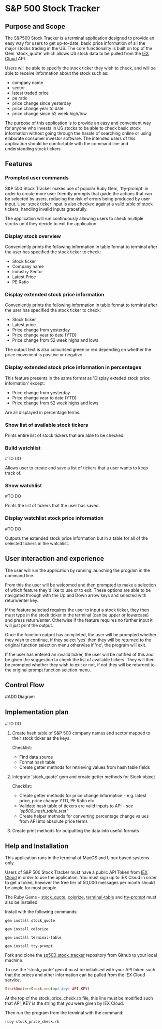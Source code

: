 # S&P 500 Stock Tracker

## Purpose and Scope

The S&P500 Stock Tracker is a terminal application designed to provide an easy way for users to get up-to-date, basic price information of all the major stocks trading in the US. The core functionality is built on top of the Gem 'stock_quote' which allows US stock data to be pulled from the [IEX Cloud](https://iexcloud.io/) API.

Users will be able to specify the stock ticker they wish to check, and will be able to receive information about the stock such as: 
- company name
- sector
- latest traded price
- pe ratio
- price change since yesterday
- price change year to date
- price change since 52 week high/low

The purpose of this application is to provide an easy and convenient way for anyone who invests in US stocks to be able to check basic stock information without going through the hassle of searching online or using elaborate consumer investor software. The intended users of this application should be comfortable with the command line and understanding stock tickers.

## Features

### Prompted user commands

S&P 500 Stock Tracker makes use of popular Ruby Gem,  'tty-prompt' in order to create more user friendly prompts that guide the actions that can be selected by users, reducing the risk of errors being produced by user input.
User stock ticker input is also checked against a valid table of stock tickers, handling invalid inputs gracefully.

The application will run continuously allowing users to check multiple stocks until they decide to exit the application.

### Display stock overview

Conveniently prints the following information in table format to terminal after the user has specified the stock ticker to check:
- Stock ticker
- Company name
- Industry Sector
- Latest Price
- PE Ratio

### Display extended stock price information

Conveniently prints the following information in table format to terminal after the user has specified the stock ticker to check:
- Stock ticker
- Latest price
- Price change from yesterday
- Price change year to date (YTD)
- Price change from 52 week highs and lows

The output text is also colourised green or red depending on whether the price movement is positive or negative.

### Display extended stock price information in percentages

This feature presents in the same format as 'Display exteded stock price information' except:
- Price change from yesterday
- Price change year to date (YTD)
- Price change from 52 week highs and lows

Are all displayed in percentage terms.

### Show list of available stock tickers

Prints entire list of stock tickers that are able to be checked.

### Build watchlist

#TO DO

Allows user to create and save a list of tickers that a user wants to keep track of.

### Show watchlist

#TO DO

Prints the list of tickers that the user has saved.

### Display watchlist stock price information

#TO DO

Outputs the extended stock price information but in a table for all of the selected tickers in the watchlist.

## User interaction and experience

The user will run the application by running launching the program in the command line.

From this the user will be welcomed and then prompted to make a selection of which feature they'd like to use or to exit. These options are able to be navigated through with the Up and Down arrow keys and selected with return/enter key.

If the feature selected requires the user to input a stock ticker, they then must type in the stock ticker in the terminal (can be upper or lowercase) and press return/enter. Otherwise if the feature requires no further input it will just print the output.

Once the function output has completed, the user will be prompted whether they wish to continue, if they select 'yes' then they will be returned to the original function selection menu otherwise if 'no', the program will exit.

If the user has entered an invalid ticker, the user will be notified of this and be given the suggestion to check the list of available tickers. They will then be prompted whether they wish to exit or not, if not they will be returned to the original prompt function seletion menu.

## Control Flow

#ADD Diagram

## Implementation plan

#TO DO

1. Create hash table of S&P 500 company names and sector mapped to their stock ticker as the keys.

    Checklist:
   - Find data source
   - Format hash table
   - Create getter methods for retrieving values from hash table fields
  
2. Integrate 'stock_quote' gem and create getter methods for Stock object

    Checklist:
    - Create getter methods for price change information - e.g. latest price, price change YTD, PE Ratio etc
    - Validate hash table of tickers are valid inputs to API - see *'sp500_hash_table_test'*
    - Create helper methods for converting percentage change values from API into absolute price terms

3. Create print methods for outputting the data into useful formats
   


## Help and Installation

This application runs in the terminal of MacOS and Linux based systems only.

Users of S&P 500 Stock Tracker must have a public API Token from [IEX Cloud](https://iexcloud.io/) in order to use the application. You must sign up to IEX Cloud in order to get a token, however the free tier of 50,000 messages per month should be ample for most people.

The Ruby Gems - [stock_quote](https://github.com/tyrauber/stock_quote), [colorize](https://github.com/fazibear/colorize), [terminal-table](https://github.com/tj/terminal-table) and [tty-prompt](https://github.com/piotrmurach/tty-prompt) must also be installed.

Install with the following commands:

```
gem install stock_quote
```
```
gem install colorize
```
```
gem install terminal-table
```
```
gem install tty-prompt
```

Fork and clone the [sp500_stock_tracker](https://github.com/HughG-50/sp500_stock_tracker) repository from Github to your local machine.

To use the 'stock_quote' gem it must be initialised with your API token such that the prices and other information can be pulled from the IEX Cloud service. 

```ruby
StockQuote::Stock.new(api_key: API_KEY)
```
At the top of the stock_price_check.rb file, this line must be modified such that API_KEY is the string that you were given by IEX Cloud.

Then run the program from the terminal with the command:

```
ruby stock_price_check.rb
```